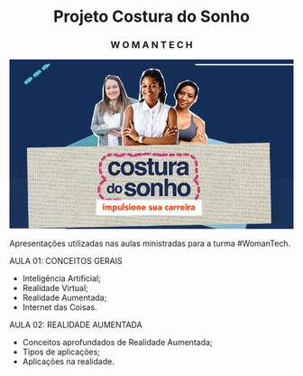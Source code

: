 <div align="center">

# Projeto Costura do Sonho
### W O M A N    T E C H

</div>


![Imagem](https://github.com/Natalia-oli/Cruzando-historias/blob/main/imagem.png)

Apresentações utilizadas nas aulas ministradas para a turma #WomanTech. 

AULA 01: CONCEITOS GERAIS
+ Inteligência Artificial;
+ Realidade Virtual;
+ Realidade Aumentada;
+ Internet das Coisas.

AULA 02: REALIDADE AUMENTADA
+ Conceitos aprofundados de Realidade Aumentada;
+ Tipos de aplicações;
+ Aplicações na realidade.
